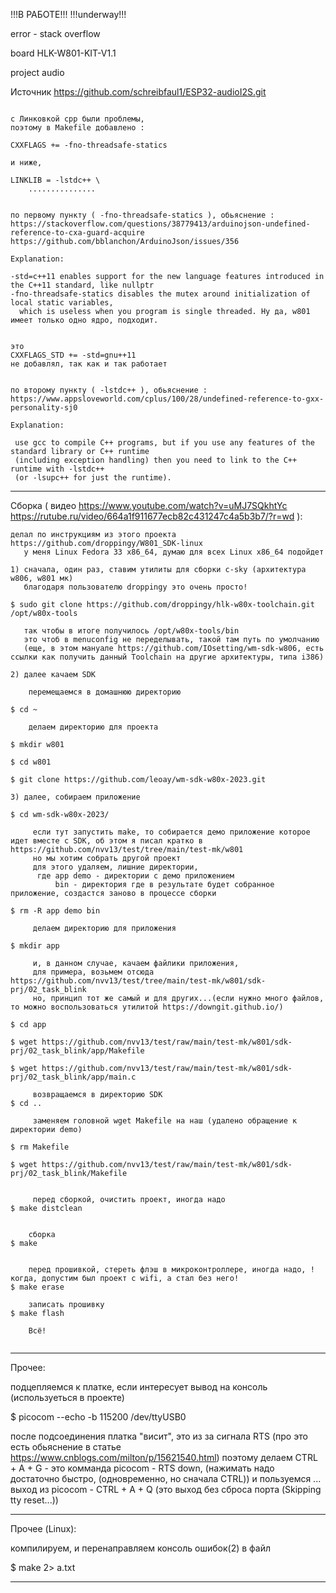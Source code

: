 !!!В РАБОТЕ!!!
!!!underway!!!

error - stack overflow



board HLK-W801-KIT-V1.1 

project audio


Источник
https://github.com/schreibfaul1/ESP32-audioI2S.git





~~~

с Линковкой cpp были проблемы, 
поэтому в Makefile добавлено :

CXXFLAGS += -fno-threadsafe-statics 

и ниже,

LINKLIB = -lstdc++ \
    ...............	


по первому пункту ( -fno-threadsafe-statics ), обьяснение :
https://stackoverflow.com/questions/38779413/arduinojson-undefined-reference-to-cxa-guard-acquire
https://github.com/bblanchon/ArduinoJson/issues/356

Explanation:

-std=c++11 enables support for the new language features introduced in the C++11 standard, like nullptr
-fno-threadsafe-statics disables the mutex around initialization of local static variables,
  which is useless when you program is single threaded. Ну да, w801 имеет только одно ядро, подходит.


это 
CXXFLAGS_STD += -std=gnu++11
не добавлял, так как и так работает


по второму пункту ( -lstdc++ ), обьяснение :
https://www.appsloveworld.com/cplus/100/28/undefined-reference-to-gxx-personality-sj0

Explanation:

 use gcc to compile C++ programs, but if you use any features of the standard library or C++ runtime 
 (including exception handling) then you need to link to the C++ runtime with -lstdc++ 
 (or -lsupc++ for just the runtime).

~~~



--------




Сборка  ( видео https://www.youtube.com/watch?v=uMJ7SQkhtYc 
         https://rutube.ru/video/664a1f911677ecb82c431247c4a5b3b7/?r=wd ):
~~~
делал по инструкциям из этого проекта https://github.com/droppingy/W801_SDK-linux
   у меня Linux Fedora 33 x86_64, думаю для всех Linux x86_64 подойдет

1) сначала, один раз, ставим утилиты для сборки c-sky (архитектура w806, w801 мк)
   благодаря пользователю droppingy это очень просто!  

$ sudo git clone https://github.com/droppingy/hlk-w80x-toolchain.git /opt/w80x-tools

   так чтобы в итоге получилось /opt/w80x-tools/bin
   это чтоб в menuconfig не переделывать, такой там путь по умолчанию
   (еще, в этом мануале https://github.com/IOsetting/wm-sdk-w806, есть ссылки как получить данный Toolchain на другие архитектуры, типа i386)

2) далее качаем SDK

    перемещаемся в домашнюю директорию
 
$ cd ~

    делаем директорию для проекта

$ mkdir w801

$ cd w801  

$ git clone https://github.com/leoay/wm-sdk-w80x-2023.git 

3) далее, собираем приложение

$ cd wm-sdk-w80x-2023/

     если тут запустить make, то собирается демо приложение которое идет вместе с SDK, об этом я писал кратко в https://github.com/nvv13/test/tree/main/test-mk/w801 
     но мы хотим собрать другой проект
     для этого удаляем, лишние директории, 
      где app demo - директории с демо приложением
          bin - директория где в результате будет собранное приложение, создастся заново в процессе сборки

$ rm -R app demo bin

     делаем директорию для приложения

$ mkdir app

     и, в данном случае, качаем файлики приложения, 
     для примера, возьмем отсюда https://github.com/nvv13/test/tree/main/test-mk/w801/sdk-prj/02_task_blink
     но, принцип тот же самый и для других...(если нужно много файлов, то можно воспользоваться утилитой https://downgit.github.io/)

$ cd app

$ wget https://github.com/nvv13/test/raw/main/test-mk/w801/sdk-prj/02_task_blink/app/Makefile

$ wget https://github.com/nvv13/test/raw/main/test-mk/w801/sdk-prj/02_task_blink/app/main.c

     возвращаемся в директорию SDK
$ cd ..

     заменяем головной wget Makefile на наш (удалено обращение к директории demo)

$ rm Makefile

$ wget https://github.com/nvv13/test/raw/main/test-mk/w801/sdk-prj/02_task_blink/Makefile


     перед сборкой, очистить проект, иногда надо
$ make distclean


    сборка
$ make 


    перед прошивкой, стереть флэш в микроконтроллере, иногда надо, !когда, допустим был проект с wifi, а стал без него!
$ make erase

    записать прошивку
$ make flash

    Всё!


~~~





-----------
Прочее:

  подцепляемся к платке, если интересует вывод на консоль (используеться в проекте)

$ picocom --echo -b 115200 /dev/ttyUSB0

  после подсоединения платка "висит", это из за сигнала RTS (про это есть обьяснение в статье https://www.cnblogs.com/milton/p/15621540.html)
  поэтому делаем CTRL + A + G   - это комманда picocom - RTS down, (нажимать надо достаточно быстро, (одновременно, но сначала CTRL))
  и пользуемся ...
          выход из picocom - CTRL + A + Q  (это выход без сброса порта (Skipping tty reset...))

-----------

Прочее (Linux):

 компилируем, и перенаправляем консоль ошибок(2) в файл

$ make 2> a.txt 

-----------






